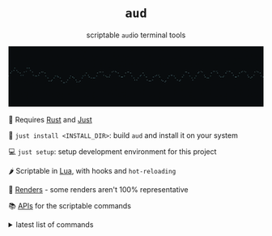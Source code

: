 <h1 align="center"><code>aud</code></h1>

<p align="center">
scriptable <code>aud</code>io terminal tools
</p>

<p align="center">
<img src="./res/sine.png">
</p>

🧱 Requires [Rust](https://www.rust-lang.org/tools/install) and [Just](https://github.com/casey/just)

🔨 `just install <INSTALL_DIR>`: build `aud` and install it on your system

💻 `just setup`: setup development environment for this project

🌶️ Scriptable in [Lua](https://www.lua.org/start.html), with hooks and `hot-reloading`

🎥 [Renders](./doc/renders.md) - some renders aren't 100% representative

📚 [APIs](./api/) for the scriptable commands

<details>
    <summary>latest list of commands</summary>
    <img src="./res/aud.gif">
</details>
